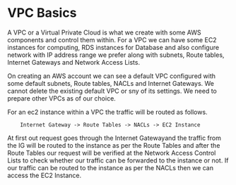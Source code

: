 # VPC Basics

A VPC or a Virtual Private Cloud is what we create with some AWS components and control them within. For a VPC we can have some EC2 instances for computing, RDS instances for Database and also configure network with IP address range we prefer along with subnets, Route tables, Internet Gateways and Network Access Lists.

On creating an AWS account we can see a default VPC configured with some default subnets, Route tables, NACLs and Internet Gateways. We cannot delete the existing default VPC or sny of its settings. We need to prepare other VPCs as of our choice.

For an ec2 instance within a VPC the traffic will be routed as follows.

```
	Internet Gateway -> Route Tables -> NACLs -> EC2 Instance
```

At first out request goes through the Internet Gatewayand the traffic from the IG will be routed to the instance as per the Route Tables and after the Route Tables our request will be verified at the Network Access Control Lists to check whether our traffic can be forwarded to the instance or not. If our traffic can be routed to the instance as per the NACLs then we can access the EC2 Instance.
